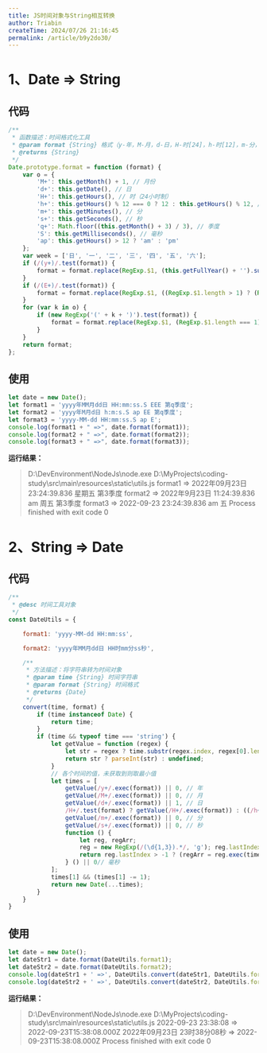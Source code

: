 ```yaml
---
title: JS时间对象与String相互转换
author: Triabin
createTime: 2024/07/26 21:16:45
permalink: /article/b9y2do30/
---
```

# 1、Date => String

## 代码

```javascript
/**
 * 函数描述：时间格式化工具
 * @param format {String} 格式（y-年，M-月，d-日，H-时[24]，h-时[12]，m-分，s-秒，S-毫秒(3位数)，q-季度，ap，午前am/午后pm）
 * @returns {String}
 */
Date.prototype.format = function (format) {
    var o = {
        'M+': this.getMonth() + 1, // 月份
        'd+': this.getDate(), // 日
        'H+': this.getHours(), // 时（24小时制）
        'h+': this.getHours() % 12 === 0 ? 12 : this.getHours() % 12, // 时（12小时制）
        'm+': this.getMinutes(), // 分
        's+': this.getSeconds(), // 秒
        'q+': Math.floor((this.getMonth() + 3) / 3), // 季度
        'S': this.getMilliseconds(), // 毫秒
        'ap': this.getHours() > 12 ? 'am' : 'pm'
    };
    var week = ['日', '一', '二', '三', '四', '五', '六'];
    if (/(y+)/.test(format)) {
        format = format.replace(RegExp.$1, (this.getFullYear() + '').substr(4 - RegExp.$1.length));
    }
    if (/(E+)/.test(format)) {
        format = format.replace(RegExp.$1, ((RegExp.$1.length > 1) ? (RegExp.$1.length > 2 ? '星期' : '周') : '') + week[this.getDay()]);
    }
    for (var k in o) {
        if (new RegExp('(' + k + ')').test(format)) {
            format = format.replace(RegExp.$1, (RegExp.$1.length === 1) ? (o[k]) : (('00' + o[k]).substr(('' + o[k]).length)));
        }
    }
    return format;
};
```

## 使用

```javascript
let date = new Date();
let format1 = 'yyyy年MM月dd日 HH:mm:ss.S EEE 第q季度';
let format2 = 'yyyy年M月d日 h:m:s.S ap EE 第q季度';
let format3 = 'yyyy-MM-dd HH:mm:ss.S ap E';
console.log(format1 + " =>", date.format(format1));
console.log(format2 + " =>", date.format(format2));
console.log(format3 + " =>", date.format(format3));
```

**运行结果：**

> D:\DevEnvironment\NodeJs\node.exe D:\MyProjects\coding-study\src\main\resources\static\utils.js
> format1 => 2022年09月23日 23:24:39.836 星期五 第3季度
> format2 => 2022年9月23日 11:24:39.836 am 周五 第3季度
> format3 => 2022-09-23 23:24:39.836 am 五
> Process finished with exit code 0

# 2、String => Date

## 代码

```javascript
/**
 * @desc 时间工具对象
 */
const DateUtils = {

    format1: 'yyyy-MM-dd HH:mm:ss',

    format2: 'yyyy年MM月dd日 HH时mm分ss秒',

    /**
     * 方法描述：将字符串转为时间对象
     * @param time {String} 时间字符串
     * @param format {String} 时间格式
     * @returns {Date}
     */
    convert(time, format) {
        if (time instanceof Date) {
            return time;
        }
        if (time && typeof time === 'string') {
            let getValue = function (regex) {
                let str = regex ? time.substr(regex.index, regex[0].length) : '';
                return str ? parseInt(str) : undefined;
            }
            // 各个时间的值，未获取到则取最小值
            let times = [
                getValue(/y+/.exec(format)) || 0, // 年
                getValue(/M+/.exec(format)) || 0, // 月
                getValue(/d+/.exec(format)) || 1, // 日
                /H+/.test(format) ? getValue(/H+/.exec(format)) : ((/h+/.test(format) && /pm/i.test(format)) ? getValue(/h+/.exec(format)) + 12 : getValue(/h+/.exec(format))) || 0, // 时
                getValue(/m+/.exec(format)) || 0, // 分
                getValue(/s+/.exec(format)) || 0, // 秒
                function () {
                    let reg, regArr;
                    reg = new RegExp(/(\d{1,3}).*/, 'g'); reg.lastIndex = format.indexOf("S");
                    return reg.lastIndex > -1 ? (regArr = reg.exec(time)) && parseInt(regArr[1]) : undefined;
                } () || 0// 毫秒
            ];
            times[1] && (times[1] -= 1);
            return new Date(...times);
        }
    }
}
```

## 使用

```javascript
let date = new Date();
let dateStr1 = date.format(DateUtils.format1);
let dateStr2 = date.format(DateUtils.format2);
console.log(dateStr1 + ' =>', DateUtils.convert(dateStr1, DateUtils.format1));
console.log(dateStr2 + ' =>', DateUtils.convert(dateStr2, DateUtils.format2));
```

**运行结果：**

> D:\DevEnvironment\NodeJs\node.exe D:\MyProjects\coding-study\src\main\resources\static\utils.js
> 2022-09-23 23:38:08 => 2022-09-23T15:38:08.000Z
> 2022年09月23日 23时38分08秒 => 2022-09-23T15:38:08.000Z
> Process finished with exit code 0